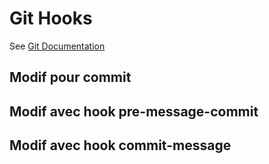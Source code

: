 # Git Hooks

See [Git Documentation](http://www.git-scm.com/book/en/v2/Customizing-Git-Git-Hooks)

## Modif pour commit
## Modif avec hook pre-message-commit
## Modif avec hook commit-message
